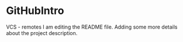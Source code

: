 # GitHubIntro
VCS - remotes
I am editing the README file. Adding some more details about the project description.
